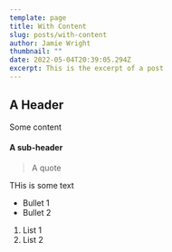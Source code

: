 ```yaml
---
template: page
title: With Content
slug: posts/with-content
author: Jamie Wright
thumbnail: ""
date: 2022-05-04T20:39:05.294Z
excerpt: This is the excerpt of a post
---
```


## A Header

Some content

#### A sub-header

> A quote

THis is some text

- Bullet 1
- Bullet 2

1. List 1
2. List 2
